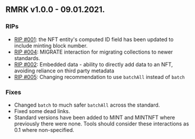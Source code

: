 ## RMRK v1.0.0 - 09.01.2021.

### RIPs

- [RIP #001](https://github.com/Swader/rmrk-spec/issues/2): the NFT entity's computed ID field has
  been updated to include minting block number.
- [RIP #004](https://github.com/Swader/rmrk-spec/issues/5): MIGRATE interaction for migrating
  collections to newer standards.
- [RIP #002](https://github.com/Swader/rmrk-spec/issues/3): Embedded data - ability to directly add
  data to an NFT, avoiding reliance on third party metadata
- [RIP #005](https://github.com/Swader/rmrk-spec/issues/6): Changing recommendation to use
  `batchAll` instead of `batch`

### Fixes

- Changed `batch` to much safer `batchAll` across the standard.
- Fixed some dead links.
- Standard versions have been added to MINT and MINTNFT where previously there were none. Tools
  should consider these interactions as 0.1 where non-specified.
